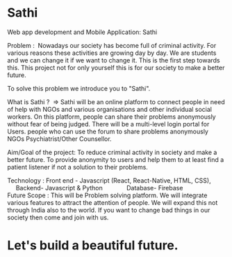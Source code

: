 # Sathi



Web app development and Mobile Application: Sathi

Problem :  Nowadays our society has become full of criminal activity. For various reasons these activities are growing day by day. We are students and we can change it if we want to change it. This is the first step towards this. This project not for only yourself this is for our society to make a better future.

To solve this problem we introduce you to "Sathi".  

What is Sathi ?
 => Sathi will be an online platform to connect people in need of help with NGOs and various organisations and other individual social workers.
On this platform, people can share their problems anonymously without fear of being judged.
There will be a multi-level login portal for Users. people who can use the forum to share problems anonymously NGOs Psychiatrist/Other Counsellor.

Aim/Goal of the project: To reduce criminal activity in society and make a better future. 
To provide anonymity to users and help them to at least find a patient listener if not a solution to their problems.

Technology : Front end - Javascript (React, React-Native, HTML, CSS), 
             Backend- Javascript & Python
             Database- Firebase 
             
Future Scope : This will be Problem solving platform. We will integrate various features to attract the attention of people. We will expand this not through India also to the world.
If you want to change bad things in our society then come and join with us. 

# Let's build a beautiful future.
